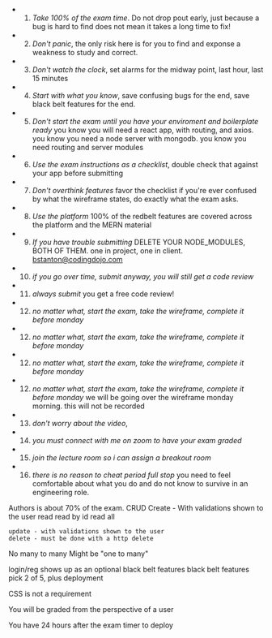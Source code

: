 - 1. *Take 100% of the exam time*. Do not drop pout early, just because a bug is hard to find does not mean it takes a long time to fix!
- 2. *Don't panic*, the only risk here is for you to find and exponse a weakness to study and correct.
- 3. *Don't watch the clock*, set alarms for the midway point, last hour, last 15 minutes
- 4. *Start with what you know*, save confusing bugs for the end, save black belt features for the end.
- 5. *Don't start the exam until you have your enviroment and boilerplate ready* you know you will need a react app, with routing, and axios. you know you need a node server with mongodb. you know you need routing and server modules
- 6. *Use the exam instructions as a checklist*, double check that against your app before submitting
- 7. *Don't overthink features* favor the checklist if you're ever confused by what the wireframe states, do exactly what the exam asks.
- 8. *Use the platform* 100% of the redbelt features are covered across the platform and the MERN material
- 9. *If you have trouble submitting* DELETE YOUR NODE_MODULES, BOTH OF THEM. one in project, one in client. bstanton@codingdojo.com

- 10. *if you go over time, submit anyway, you will still get a code review*

- 11. *always submit* you get a free code review!

- 12. *no matter what, start the exam, take the wireframe, complete it before monday*
- 12. *no matter what, start the exam, take the wireframe, complete it before monday*
- 12. *no matter what, start the exam, take the wireframe, complete it before monday*
- 12. *no matter what, start the exam, take the wireframe, complete it before monday*
        we will be going over the wireframe monday morning. this will not be recorded

- 13. *don't worry about the video*,

- 14. *you must connect with me on zoom to have your exam graded*

- 15. *join the lecture room so i can assign a breakout room*

- 16. *there is no reason to cheat period full stop* you need to feel comfortable about what you do and do not know to survive in an engineering role.




Authors is about 70% of the exam.
CRUD
    Create - With validations shown to the user
    read
        read by id
        read all

    update - with validations shown to the user
    delete - must be done with a http delete


No many to many
Might be "one to many"

login/reg shows up as an optional black belt features
black belt features pick 2 of 5, plus deployment

CSS is not a requirement

You will be graded from the perspective of a user

You have 24 hours after the exam timer to deploy
